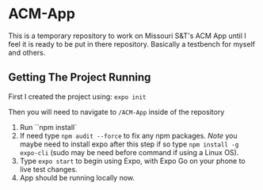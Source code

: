 # ACM-App

This is a temporary repository to work on Missouri S&amp;T's ACM App until I feel it is ready to be put in there repository. Basically a testbench for myself and others.

## Getting The Project Running

First I created the project using:
`expo init`

Then you will need to navigate to `/ACM-App` inside of the repository

1. Run ``npm install`
2. If need type `npm audit --force` to fix any npm packages. _Note_ you maybe need to install expo after this step if so type `npm install -g expo-cli` (sudo may be need before command if using a Linux OS).
3. Type `expo start` to begin using Expo, with Expo Go on your phone to live test changes.
4. App should be running locally now.

